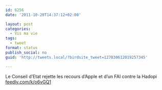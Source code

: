 ```yaml
---
id: 6256
date: '2011-10-20T14:37:12+02:00'

layout: post
categories:
  - Vis ma vie
tags:
  - tweet
format: status
publish_social: no
guid: 'http://tweets.local/?birdsite_tweet=127030612019257345'

---
```


Le Conseil d’Etat rejette les recours d’Apple et d’un FAI contre la Hadopi [feedly.com/k/o6vGQ1](http://feedly.com/k/o6vGQ1)